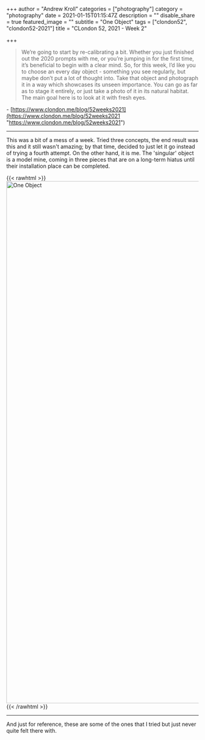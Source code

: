 +++
author = "Andrew Kroll"
categories = ["photography"]
category = "photography"
date = 2021-01-15T01:15:47Z
description = ""
disable_share = true
featured_image = ""
subtitle = "One Object"
tags = ["clondon52", "clondon52-2021"]
title = "CLondon 52, 2021 - Week 2"

+++
> We’re going to start by re-calibrating a bit. Whether you just finished out the 2020 prompts with me, or you’re jumping in for the first time, it’s beneficial to begin with a clear mind. So, for this week, I’d like you to choose an every day object - something you see regularly, but maybe don’t put a lot of thought into. Take that object and photograph it in a way which showcases its unseen importance. You can go as far as to stage it entirely, or just take a photo of it in its natural habitat. The main goal here is to look at it with fresh eyes.

\- [https://www.clondon.me/blog/52weeks2021](https://www.clondon.me/blog/52weeks2021 "https://www.clondon.me/blog/52weeks2021")

***

This was a bit of a mess of a week. Tried three concepts, the end result was this and it still wasn't amazing; by that time, decided to just let it go instead of trying a fourth attempt. On the other hand, it is me. The 'singular' object is a model mine, coming in three pieces that are on a long-term hiatus until their installation place can be completed.

{{< rawhtml >}} <a data-flickr-embed="true" data-header="true" href="https://www.flickr.com/photos/drakenya/51842400267/in/album-72157717690371413/" title="One Object"><img src="![](https://live.staticflickr.com/65535/51842400267_4469010f3b_k.jpg)" width="2048" height="1365" alt="One Object"></a><script async src="//embedr.flickr.com/assets/client-code.js" charset="utf-8"></script> {{< /rawhtml >}}

***

And just for reference, these are some of the ones that I tried but just never quite felt there with.
